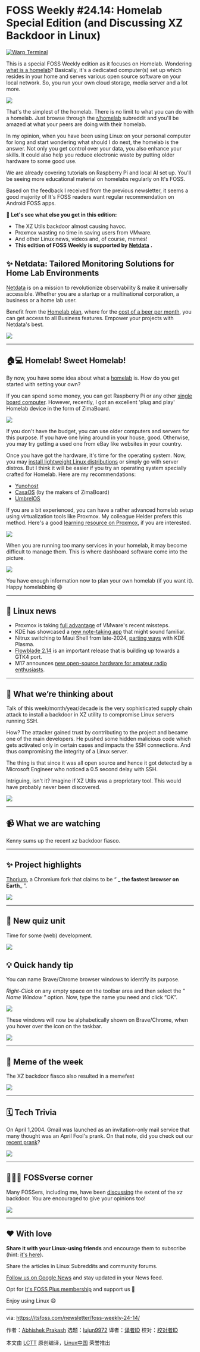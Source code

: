 [#]: subject: "FOSS Weekly #24.14: Homelab Special Edition (and Discussing XZ Backdoor in Linux)"
[#]: via: "https://itsfoss.com/newsletter/foss-weekly-24-14/"
[#]: author: "Abhishek Prakash https://itsfoss.com/author/abhishek/"
[#]: collector: "lujun9972/lctt-scripts-1705972010"
[#]: translator: " "
[#]: reviewer: " "
[#]: publisher: " "
[#]: url: " "

FOSS Weekly #24.14: Homelab Special Edition (and Discussing XZ Backdoor in Linux)
======

[![Warp Terminal][1]][2]

This is a special FOSS Weekly edition as it focuses on Homelab. Wondering [what is a homelab][3]? Basically, it's a dedicated computer(s) set up which resides in your home and serves various open source software on your local network. So, you run your own cloud storage, media server and a lot more.

![][4]

That's the simplest of the homelab. There is no limit to what you can do with a homelab. Just browse through the [r/homelab][5] subreddit and you'll be amazed at what your peers are doing with their homelab.

In my opinion, when you have been using Linux on your personal computer for long and start wondering what should I do next, the homelab is the answer. Not only you get control over your data, you also enhance your skills. It could also help you reduce electronic waste by putting older hardware to some good use.

We are already covering tutorials on Raspberry Pi and local AI set up. You'll be seeing more educational material on homelabs regularly on It's FOSS.

Based on the feedback I received from the previous newsletter, it seems a good majority of It's FOSS readers want regular recommendation on Android FOSS apps.

**💬 Let's see what else you get in this edition:**

  * The XZ Utils backdoor almost causing havoc.
  * Proxmox wasting no time in saving users from VMware.
  * And other Linux news, videos and, of course, memes!
  * **This edition of FOSS Weekly is supported by** [**Netdata**][6] **.**



## ✨ Netdata: Tailored Monitoring Solutions for Home Lab Environments

[Netdata][6] is on a mission to revolutionize observability & make it universally accessible. Whether you are a startup or a multinational corporation, a business or a home lab user.

Benefit from the [Homelab plan][7], where for the [cost of a beer per month][7], you can get access to all Business features. Empower your projects with Netdata's best.

![][8]

* * *

## 🏠💻 Homelab! Sweet Homelab!

By now, you have some idea about what a [homelab][3] is. How do you get started with setting your own?

If you can spend some money, you can get Raspberry Pi or any other [single board computer][9]. However, recently, I got an excellent 'plug and play' Homelab device in the form of ZimaBoard.

![][10]

If you don't have the budget, you can use older computers and servers for this purpose. If you have one lying around in your house, good. Otherwise, you may try getting a used one from eBay like websites in your country.

Once you have got the hardware, it's time for the operating system. Now, you may [install lightweight Linux distributions][11] or simply go with server distros. But I think it will be easier if you try an operating system specially crafted for Homelab. Here are my recommendations:

  * [Yunohost][12]
  * [CasaOS][13] (by the makers of ZimaBoard)
  * [UmbrelOS][14]



If you are a bit experienced, you can have a rather advanced homelab setup using virtualization tools like Proxmox. My colleague Helder prefers this method. Here's a good [learning resource on Proxmox][15], if you are interested.

![][4]

When you are running too many services in your homelab, it may become difficult to manage them. This is where dashboard software come into the picture.

![][16]

You have enough information now to plan your own homelab (if you want it). Happy homelabbing 😄

* * *

## 📰 Linux news

  * Proxmox is taking [full advantage][17] of VMware's recent missteps.
  * KDE has showcased a [new note-taking app][18] that might sound familiar.
  * Nitrux switching to Maui Shell from late-2024, [parting ways][19] with KDE Plasma.
  * [Flowblade 2.14][20] is an important release that is building up towards a GTK4 port.
  * M17 announces [new open-source hardware for amateur radio enthusiasts][21].



* * *

## 🧠 What we’re thinking about

Talk of this week/month/year/decade is the very sophisticated supply chain attack to install a backdoor in XZ utility to compromise Linux servers running SSH.

How? The attacker gained trust by contributing to the project and became one of the main developers. He pushed some hidden malicious code which gets activated only in certain cases and impacts the SSH connections. And thus compromising the integrity of a Linux server.

The thing is that since it was all open source and hence it got detected by a Microsoft Engineer who noticed a 0.5 second delay with SSH.

Intriguing, isn't it? Imagine if XZ Utils was a proprietary tool. This would have probably never been discovered.

![][22]

* * *

## 📹 What we are watching

Kenny sums up the recent _xz_ backdoor fiasco.

* * *

## ✨ Project highlights

[Thorium][23], a Chromium fork that claims to be “ _ **the fastest browser on Earth**_ ”.

![][22]

* * *

## 🧩 New quiz unit

Time for some (web) development.

![][10]

## 💡 Quick handy tip

You can name Brave/Chrome browser windows to identify its purpose.

_Right-Click_ on any empty space on the toolbar area and then select the “ _Name Window_ ” option. Now, type the name you need and click “OK”.

![][24]

These windows will now be alphabetically shown on Brave/Chrome, when you hover over the icon on the taskbar.

![][25]

[][26]

* * *

## 🤣 Meme of the week

The XZ backdoor fiasco also resulted in a memefest

![][27]

* * *

## 🗓️ Tech Trivia

On April 1,2004. Gmail was launched as an invitation-only mail service that many thought was an April Fool's prank. On that note, did you check out our [recent prank][28]?

![][22]

* * *

## 🧑‍🤝‍🧑 FOSSverse corner

Many FOSSers, including me, have been [discussing][29] the extent of the _xz_ backdoor. You are encouraged to give your opinions too!

![][30]

* * *

## ❤️ With love

**Share it with your Linux-using friends** and encourage them to subscribe (hint: [it's here][31]).

Share the articles in Linux Subreddits and community forums.

[Follow us on Google News][32] and stay updated in your News feed.

Opt for [It's FOSS Plus membership][33] and support us 🙏

Enjoy using Linux 😄

--------------------------------------------------------------------------------

via: https://itsfoss.com/newsletter/foss-weekly-24-14/

作者：[Abhishek Prakash][a]
选题：[lujun9972][b]
译者：[译者ID](https://github.com/译者ID)
校对：[校对者ID](https://github.com/校对者ID)

本文由 [LCTT](https://github.com/LCTT/TranslateProject) 原创编译，[Linux中国](https://linux.cn/) 荣誉推出

[a]: https://itsfoss.com/author/abhishek/
[b]: https://github.com/lujun9972
[1]: https://itsfoss.com/assets/images/warp-terminal.webp
[2]: https://www.warp.dev?utm_source=its_foss&utm_medium=display&utm_campaign=linux_launch
[3]: https://linuxhandbook.com/homelab/
[4]: https://linuxhandbook.com/content/images/size/w256h256/2021/08/Linux-Handbook-New-Logo.png
[5]: https://www.reddit.com/r/homelab/
[6]: https://www.netdata.cloud/
[7]: https://www.netdata.cloud/pricing/
[8]: https://www.netdata.cloud/favicon-32x32.png
[9]: https://itsfoss.com/raspberry-pi-alternatives/
[10]: https://itsfoss.com/content/images/size/w256h256/2022/12/android-chrome-192x192.png
[11]: https://itsfoss.com/lightweight-linux-beginners/
[12]: https://yunohost.org/
[13]: https://casaos.io/
[14]: https://umbrel.com/umbrelos
[15]: https://linuxhandbook.com/proxmox/
[16]: https://dashy.to/img/favicon.ico
[17]: https://news.itsfoss.com/proxmox-vmware-migration/
[18]: https://news.itsfoss.com/kde-marknote/
[19]: https://news.itsfoss.com/nitrux-maui/
[20]: https://news.itsfoss.com/flowblade-2-14-release/
[21]: https://www.ardc.net/wp-content/uploads/217-M17-Press-Release.pdf
[22]: https://news.itsfoss.com/content/images/size/w256h256/2022/08/android-chrome-192x192.png
[23]: https://news.itsfoss.com/thorium/
[24]: https://itsfoss.com/content/images/2024/04/name-brave-or-chrome-window.png
[25]: https://itsfoss.com/content/images/2024/04/named-brave-windows-in-task-bar.png
[26]: https://t43217012.p.clickup-attachments.com/t43217012/a6249593-052e-4aa4-b246-d00600414ef4/select-emoji-in-gedit.png
[27]: https://itsfoss.com/content/images/2024/04/GKFSO81W8AAqVF9.jpeg
[28]: https://news.itsfoss.com/microsoft-ubuntu/
[29]: https://itsfoss.community/t/xz-utility-had-backdoor/11858
[30]: https://itsfoss.community/uploads/default/optimized/1X/f274f9749e3fd8b4d6fbae1cf90c5c186d2f699c_2_180x180.png
[31]: https://itsfoss.com/newsletter/
[32]: https://news.google.com/publications/CAAiENHoh-T8yP9Q8Qywor2dwGkqFAgKIhDR6Ifk_Mj_UPEMsKK9ncBp
[33]: https://itsfoss.com/membership
